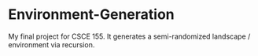 # Environment-Generation
My final project for CSCE 155. It generates a semi-randomized landscape / environment via recursion. 
